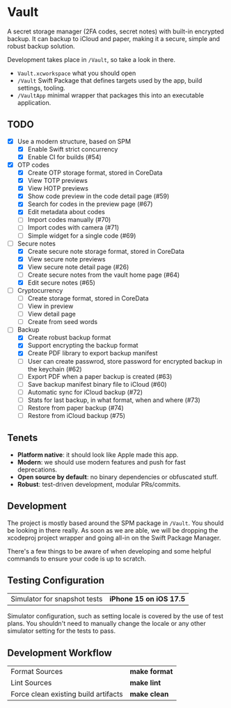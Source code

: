 # Vault

A secret storage manager (2FA codes, secret notes) with built-in encrypted backup.
It can backup to iCloud and paper, making it a secure, simple and robust backup solution.

Development takes place in `/Vault`, so take a look in there.

- `Vault.xcworkspace` what you should open
- `/Vault` Swift Package that defines targets used by the app, build settings, tooling.
- `/VaultApp` minimal wrapper that packages this into an executable application.

## TODO

- [x] Use a modern structure, based on SPM
  - [x] Enable Swift strict concurrency
  - [x] Enable CI for builds (#54)
- [x] OTP codes
  - [x] Create OTP storage format, stored in CoreData
  - [x] View TOTP previews
  - [x] View HOTP previews
  - [x] Show code preview in the code detail page (#59)
  - [x] Search for codes in the preview page (#67)
  - [x] Edit metadata about codes
  - [ ] Import codes manually (#70)
  - [ ] Import codes with camera (#71)
  - [ ] Simple widget for a single code (#69)
- [ ] Secure notes
  - [x] Create secure note storage format, stored in CoreData
  - [x] View secure note previews
  - [x] View secure note detail page (#26)
  - [ ] Create secure notes from the vault home page (#64)
  - [x] Edit secure notes (#65)
- [ ] Cryptocurrency
  - [ ] Create storage format, stored in CoreData
  - [ ] View in preview
  - [ ] View detail page
  - [ ] Create from seed words
- [ ] Backup
  - [x] Create robust backup format
  - [x] Support encrypting the backup format
  - [x] Create PDF library to export backup manifest
  - [ ] User can create passwrod, store password for encrypted backup in the keychain (#62)
  - [ ] Export PDF when a paper backup is created (#63)
  - [ ] Save backup manifest binary file to iCloud (#60)
  - [ ] Automatic sync for iCloud backup (#72)
  - [ ] Stats for last backup, in what format, when and where (#73)
  - [ ] Restore from paper backup (#74)
  - [ ] Restore from iCloud backup (#75)

## Tenets

- **Platform native**: it should look like Apple made this app.
- **Modern**: we should use modern features and push for fast deprecations.
- **Open source by default**: no binary dependencies or obfuscated stuff.
- **Robust**: test-driven development, modular PRs/commits.

## Development

The project is mostly based around the SPM package in `/Vault`.
You should be looking in there really.
As soon as we are able, we will be dropping the xcodeproj project wrapper and going all-in on the Swift Package Manager.

There's a few things to be aware of when developing and some helpful commands to ensure your code is up to scratch.

## Testing Configuration

<table>
  <tr>
	<td>Simulator for snapshot tests</td>
	<td><b>iPhone 15 on iOS 17.5</b></td>
  </tr>
</table>

Simulator configuration, such as setting locale is covered by the use of test plans.
You shouldn't need to manually change the locale or any other simulator setting for the tests to pass.

## Development Workflow

<table>
  <tr>
	<td>Format Sources</td>
	<td><b>make format</b></td>
  </tr>
  <tr>
	<td>Lint Sources</td>
	<td><b>make lint</b></td>
  </tr>
  <tr>
	<td>Force clean existing build artifacts</td>
	<td><b>make clean</b></td>
  </tr>
</table>
